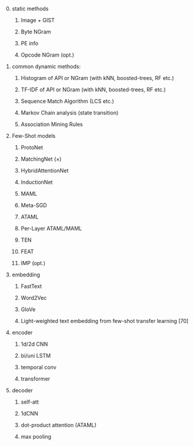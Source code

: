 0. static methods

    1. Image + GIST
    
    2. Byte NGram
    
    3. PE info
    
    4. Opcode NGram (opt.)


1. common dynamic methods:
    
    1. Histogram of API or NGram (with kNN, boosted-trees, RF etc.)
    
    2. TF-IDF of API or NGram (with kNN, boosted-trees, RF etc.)
    
    3. Sequence Match Algorithm (LCS etc.)
    
    4. Markov Chain analysis (state transition)
    
    5. Association Mining Rules


2. Few-Shot models
    
    1. ProtoNet
    
    2. MatchingNet (×)
    
    3. HybridAttentionNet
    
    4. InductionNet
    
    5. MAML
    
    6. Meta-SGD
    
    7. ATAML
    
    8. Per-Layer ATAML/MAML
    
    9. TEN
    
    10. FEAT
    
    11. IMP (opt.)


3. embedding
    
    1. FastText
    
    2. Word2Vec
    
    3. GloVe
    
    4. Light-weighted text embedding from few-shot transfer learning [70]
    

4. encoder

    1. 1d/2d CNN
    
    2. bi/uni LSTM

    3. temporal conv
    
    4. transformer
   
    
5. decoder

    1. self-att
    
    2. 1dCNN
    
    3. dot-product attention (ATAML)
    
    4. max pooling    
    